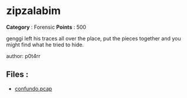 # zipzalabim

**Category** : Forensic
**Points** : 500

genggi left his traces all over the place, put the pieces together and you might find what he tried to hide.

author: p0t4rr

## Files : 
 - [confundo.pcap](./confundo.pcap)


